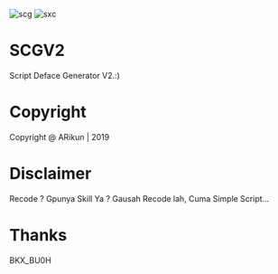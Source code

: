 ![scg](https://user-images.githubusercontent.com/45889833/71552578-38ecdd00-2a32-11ea-94bf-077d6a4c816f.png)
![sxc](https://user-images.githubusercontent.com/45889833/71552593-b0bb0780-2a32-11ea-8fd8-35141998a972.png)

# SCGV2
Script Deface Generator V2.:)

# Copyright
Copyright @ ARikun | 2019

# Disclaimer
Recode ? Gpunya Skill Ya ? Gausah Recode lah, Cuma Simple Script...

# Thanks 
BKX_BU0H
